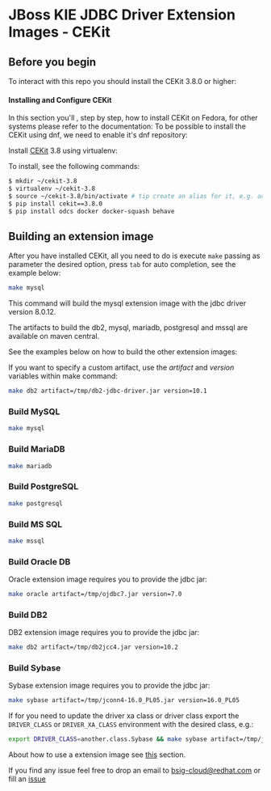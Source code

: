 # JBoss KIE JDBC Driver Extension Images - CEKit

## Before you begin

To interact with this repo you should install the CEKit 3.8.0 or higher:

#### Installing and Configure CEKit
In this section you'll , step by step, how to install CEKit on Fedora, for other systems please refer to the documentation: 
To be possible to install the CEKit using dnf, we need to enable it's dnf repository:

Install [CEKit](https://docs.cekit.io/en/latest/handbook/installation/instructions.html#other-systems) 3.8 using virtualenv: 

To install, see the following commands:

```bash
$ mkdir ~/cekit-3.8
$ virtualenv ~/cekit-3.8
$ source ~/cekit-3.8/bin/activate # tip create an alias for it, e.g. activate-cekit-3.8
$ pip install cekit==3.8.0 
$ pip install odcs docker docker-squash behave
```


## Building an extension image

After you have installed CEKit, all you need to do is execute ```make``` passing
as parameter the desired option, press `tab` for auto completion, see the example below: 

```bash
make mysql
```

This command will build the mysql extension image with the jdbc driver version 8.0.12.

The artifacts to build the db2, mysql, mariadb, postgresql and mssql are available on maven central.

See the examples below on how to build the other extension images:

If you want to specify a custom artifact, use the *artifact* and *version* variables within make command:

```bash
make db2 artifact=/tmp/db2-jdbc-driver.jar version=10.1
```

### Build MySQL

```bash
make mysql
```

### Build MariaDB

```bash
make mariadb
```

### Build PostgreSQL

```bash
make postgresql
```

### Build MS SQL

```bash
make mssql
```

### Build Oracle DB

Oracle extension image requires you to provide the jdbc jar:

```bash
make oracle artifact=/tmp/ojdbc7.jar version=7.0
```

### Build DB2

DB2 extension image requires you to provide the jdbc jar:

```bash
make db2 artifact=/tmp/db2jcc4.jar version=10.2
```

### Build Sybase

Sybase extension image requires you to provide the jdbc jar:

```bash
make sybase artifact=/tmp/jconn4-16.0_PL05.jar version=16.0_PL05
```

If for you need to update the driver xa class or driver class export the `DRIVER_CLASS` or `DRIVER_XA_CLASS` environment
with the desired class, e.g.:

```bash
export DRIVER_CLASS=another.class.Sybase && make sybase artifact=/tmp/jconn4-16.0_PL05.jar version=16.0_PL0
```

About how to use a extension image see [this](../README.md#how-to-use-the-extension-images) section.

If you find any issue feel free to drop an email to bsig-cloud@redhat.com or fill an [issue](https://issues.jboss.org/projects/RHPAM)
